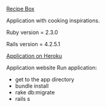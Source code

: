 [Recipe Box](https://polar-cove-98389.herokuapp.com/)

Application with cooking inspirations.

Ruby version = 2.3.0

Rails version = 4.2.5.1

[Application on Heroku](https://polar-cove-98389.herokuapp.com/)

Application website
Run application:
* get to the app directory
* bundle install
* rake db:migrate
* rails s

